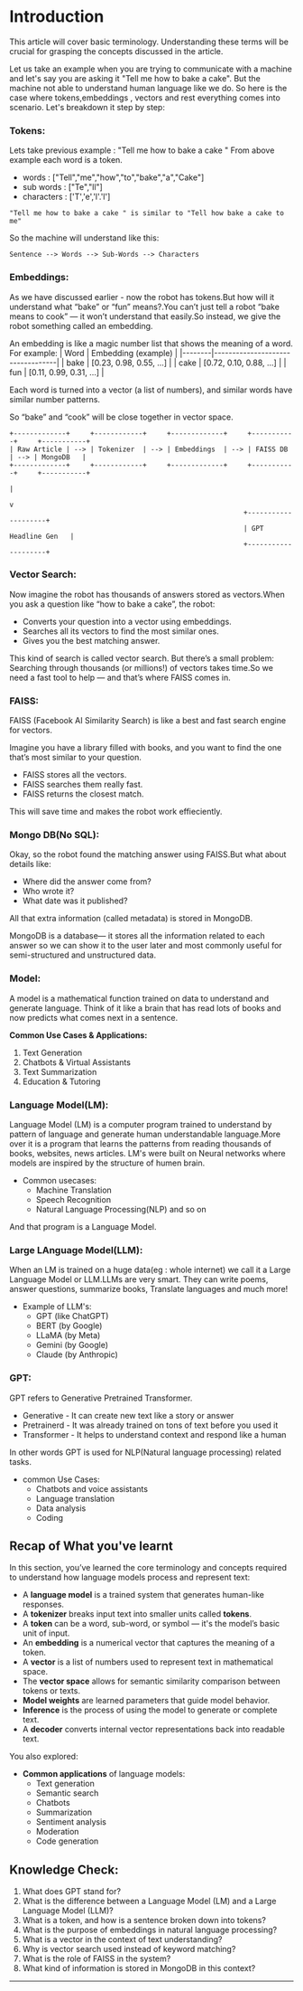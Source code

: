# Introduction
This article will cover basic terminology. Understanding these terms will be crucial for grasping the concepts discussed in the article.

Let us take an example when you are trying to communicate with a machine and let's say you are asking it "Tell me how to bake a cake". 
But the machine not able to understand human language like we do. So here is the case where tokens,embeddings , vectors and rest everything comes into scenario. Let's breakdown it step by step:

### Tokens:
Lets take previous example : "Tell me how to bake a cake "
From above example each word is a token.

- words : ["Tell","me","how","to","bake","a","Cake"]
- sub words : ["Te","ll"]
- characters : ['T','e','l'.'l']
```
"Tell me how to bake a cake " is similar to "Tell how bake a cake to me"
 ```
So the machine will understand like this:
```
Sentence --> Words --> Sub-Words --> Characters
```
### Embeddings:
As we have discussed earlier - now the robot has tokens.But how will it understand what “bake” or “fun” means?.You can’t just tell a robot “bake means to cook” — it won’t understand that easily.So instead, we give the robot something called an embedding.

An embedding is like a magic number list that shows the meaning of a word.
For example:
| Word   |   Embedding (example)            |
|--------|----------------------------------|
| bake   |   [0.23, 0.98, 0.55, ...]        |
| cake   |   [0.72, 0.10, 0.88, ...]        |
| fun    |   [0.11, 0.99, 0.31, ...]        |

Each word is turned into a vector (a list of numbers), and similar words have similar number patterns.

So “bake” and “cook” will be close together in vector space.

```plaintext
+-------------+     +------------+     +-------------+     +-----------+     +-----------+
| Raw Article | --> | Tokenizer  | --> | Embeddings  | --> | FAISS DB  | --> | MongoDB   |
+-------------+     +------------+     +-------------+     +-----------+     +-----------+
                                                                      |
                                                                      v
                                                          +--------------------+
                                                          | GPT Headline Gen   |
                                                          +--------------------+

```
### Vector Search:
Now imagine the robot has thousands of answers stored as vectors.When you ask a question like “how to bake a cake”, the robot:
- Converts your question into a vector using embeddings.
- Searches all its vectors to find the most similar ones.
- Gives you the best matching answer.

This kind of search is called vector search.
But there’s a small problem: Searching through thousands (or millions!) of vectors takes time.So we need a fast tool to help — and that’s where FAISS comes in.

### FAISS:
FAISS (Facebook AI Similarity Search) is like a best and fast search engine for vectors.

Imagine you have a library filled with books, and you want to find the one that’s most similar to your question.
- FAISS stores all the vectors.
- FAISS searches them really fast.
- FAISS returns the closest match.

This will save time and makes the  robot work effieciently.

### Mongo DB(No SQL):
Okay, so the robot found the matching answer using FAISS.But what about details like:

- Where did the answer come from?
- Who wrote it?
- What date was it published?

All that extra information (called metadata) is stored in MongoDB.

MongoDB is a database— it stores all the information related to each answer so we can show it to the user later and most commonly useful for semi-structured and unstructured data.
### Model:
A model is a mathematical function trained on data to understand and generate language. Think of it like a brain that has read lots of books and now predicts what comes next in a sentence.

**Common Use Cases & Applications:**
1. Text Generation
2. Chatbots & Virtual Assistants
3. Text Summarization
4. Education & Tutoring
### Language Model(LM):
Language Model (LM) is a computer program trained to understand by pattern of language and generate human understandable language.More over it is a program that  learns the patterns from reading thousands of books, websites, news articles.
LM's were built on Neural networks where models are inspired by the structure of humen brain.

- Common usecases:
    - Machine Translation
    - Speech Recognition
    - Natural Language Processing(NLP) and so on

And that program is a Language Model.

### Large LAnguage Model(LLM):
When an LM is trained on a huge data(eg : whole internet) we call it a Large Language Model or LLM.LLMs are very smart. They can write poems, answer questions, summarize books, Translate languages and much more!

* Example of LLM's:
    - GPT (like ChatGPT)
    - BERT (by Google)
    - LLaMA (by Meta)
    - Gemini (by Google)
    - Claude (by Anthropic)

### GPT:
GPT refers to Generative Pretrained Transformer.
* Generative - It can create new text like a story or answer
* Pretrainerd - It was already trained on tons of text before you used it
* Transformer - It helps to understand context and respond like a human

In other words GPT is used for NLP(Natural language processing) related tasks.
* common Use Cases:
    * Chatbots and voice assistants
    * Language translation
    * Data analysis
    * Coding
## Recap of What you've learnt

In this section, you’ve learned the core terminology and concepts required to understand how language models process and represent text:

* A **language model** is a trained system that generates human-like responses.
* A **tokenizer** breaks input text into smaller units called **tokens**.
* A **token** can be a word, sub-word, or symbol — it's the model’s basic unit of input.
* An **embedding** is a numerical vector that captures the meaning of a token.
* A **vector** is a list of numbers used to represent text in mathematical space.
* The **vector space** allows for semantic similarity comparison between tokens or texts.
* **Model weights** are learned parameters that guide model behavior.
* **Inference** is the process of using the model to generate or complete text.
* A **decoder** converts internal vector representations back into readable text.

You also explored:

* **Common applications** of language models:
  * Text generation
  * Semantic search
  * Chatbots
  * Summarization
  * Sentiment analysis
  * Moderation
  * Code generation


## Knowledge Check:
1. What does GPT stand for?
2. What is the difference between a Language Model (LM) and a Large Language Model (LLM)?
3. What is a token, and how is a sentence broken down into tokens?
4. What is the purpose of embeddings in natural language processing?
5. What is a vector in the context of text understanding?
6. Why is vector search used instead of keyword matching?
7. What is the role of FAISS in the system?
8. What kind of information is stored in MongoDB in this context?
---